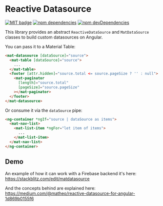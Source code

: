 # Reactive Datasource

<a href="https://opensource.org/licenses/MIT"><img src="http://img.shields.io/badge/license-MIT-brightgreen.svg" alt="MIT badge"/></a>
<a href="https://david-dm.org/matheo/datasource"><img src="https://david-dm.org/matheo/datasource.svg" alt="npm dependencies"/></a>
<a href="https://david-dm.org/matheo/datasource?type=dev"><img src="https://david-dm.org/matheo/datasource/dev-status.svg" alt="npm devDependencies"/></a>

This library provides an abstract `ReactiveDataSource` and `MatDataSource` classes to build custom datasources on Angular.

You can pass it to a Material Table:

```html
<mat-datasource [dataSource]="source">
  <mat-table [dataSource]="source">
    ...
  </mat-table>
  <footer [attr.hidden]="source.total <= source.pageSize ? '' : null">
    <mat-paginator
      [length]="source.total"
      [pageSize]="source.pageSize"
    ></mat-paginator>
  </footer>
</mat-datasource>
```

Or consume it via the `dataSource` pipe:

```html
<ng-container *ngIf="source | dataSource as items">
  <mat-nav-list>
    <mat-list-item *ngFor="let item of items">
      ...
    </mat-list-item>
  </mat-nav-list>
</ng-container>
```

## Demo

An example of how it can work with a Firebase backend it's here:  
<https://stackblitz.com/edit/matdatasource>

And the concepts behind are explained here:  
<https://medium.com/@matheo/reactive-datasource-for-angular-1d869b0155f6>
